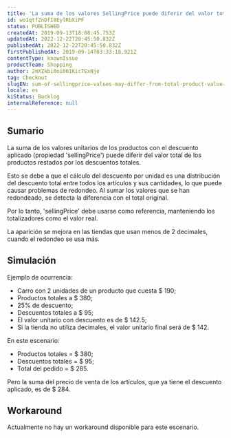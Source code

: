 ```yaml
---
title: 'La suma de los valores SellingPrice puede diferir del valor total del producto restado por los descuentos totales'
id: wo1qtfZnDfI8EylRbXiPF
status: PUBLISHED
createdAt: 2019-09-13T18:08:45.753Z
updatedAt: 2022-12-22T20:45:50.832Z
publishedAt: 2022-12-22T20:45:50.832Z
firstPublishedAt: 2019-09-14T03:33:18.921Z
contentType: knownIssue
productTeam: Shopping
author: 2mXZkbi0oi061KicTExNjo
tag: Checkout
slugEN: sum-of-sellingprice-values-may-differ-from-total-product-value-minus-the-total-discounts
locale: es
kiStatus: Backlog
internalReference: null
---
```


## Sumario

La suma de los valores unitarios de los productos con el descuento aplicado (propiedad 'sellingPrice') puede diferir del valor total de los productos restados por los descuentos totales.

Esto se debe a que el cálculo del descuento por unidad es una distribución del descuento total entre todos los artículos y sus cantidades, lo que puede causar problemas de redondeo. Al sumar los valores que se han redondeado, se detecta la diferencia con el total original.

Por lo tanto, 'sellingPrice' debe usarse como referencia, manteniendo los totalizadores como el valor real.

La aparición se mejora en las tiendas que usan menos de 2 decimales, cuando el redondeo se usa más.

## Simulación

Ejemplo de ocurrencia:

- Carro con 2 unidades de un producto que cuesta $ 190;
- Productos totales a $ 380;
- 25% de descuento;
- Descuentos totales a $ 95;
- El valor unitario con descuento es de $ 142.5;
- Si la tienda no utiliza decimales, el valor unitario final será de $ 142.

En este escenario:

- Productos totales = $ 380;
- Descuentos totales = $ 95;
- Total del pedido = $ 285.

Pero la suma del precio de venta de los artículos, que ya tiene el descuento aplicado, es de $ 284.

## Workaround

Actualmente no hay un workaround disponible para este escenario.

